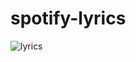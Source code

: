 # spotify-lyrics
![lyrics](https://user-images.githubusercontent.com/3491056/224553855-58cbb559-68b6-439c-90ec-2c22aa9f25a6.png)
